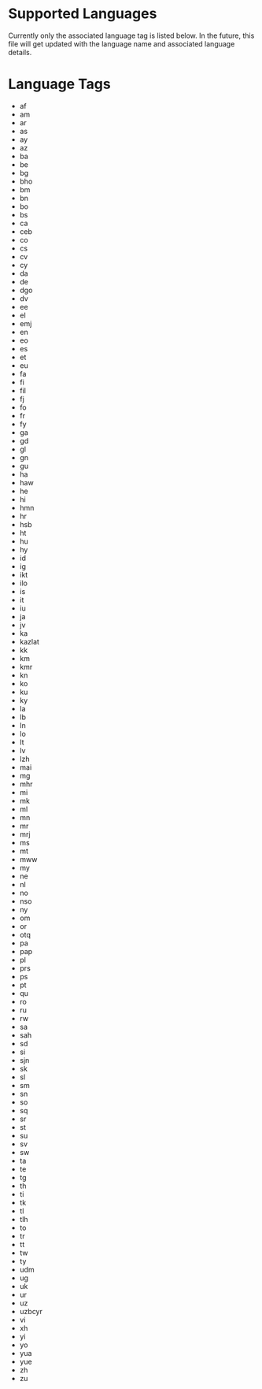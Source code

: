 # Supported Languages
Currently only the associated language tag is listed below.
In the future, this file will get updated with the language name and associated language details.

# Language Tags
* af
* am
* ar
* as
* ay
* az
* ba
* be
* bg
* bho
* bm
* bn
* bo
* bs
* ca
* ceb
* co
* cs
* cv
* cy
* da
* de
* dgo
* dv
* ee
* el
* emj
* en
* eo
* es
* et
* eu
* fa
* fi
* fil
* fj
* fo
* fr
* fy
* ga
* gd
* gl
* gn
* gu
* ha
* haw
* he
* hi
* hmn
* hr
* hsb
* ht
* hu
* hy
* id
* ig
* ikt
* ilo
* is
* it
* iu
* ja
* jv
* ka
* kazlat
* kk
* km
* kmr
* kn
* ko
* ku
* ky
* la
* lb
* ln
* lo
* lt
* lv
* lzh
* mai
* mg
* mhr
* mi
* mk
* ml
* mn
* mr
* mrj
* ms
* mt
* mww
* my
* ne
* nl
* no
* nso
* ny
* om
* or
* otq
* pa
* pap
* pl
* prs
* ps
* pt
* qu
* ro
* ru
* rw
* sa
* sah
* sd
* si
* sjn
* sk
* sl
* sm
* sn
* so
* sq
* sr
* st
* su
* sv
* sw
* ta
* te
* tg
* th
* ti
* tk
* tl
* tlh
* to
* tr
* tt
* tw
* ty
* udm
* ug
* uk
* ur
* uz
* uzbcyr
* vi
* xh
* yi
* yo
* yua
* yue
* zh
* zu